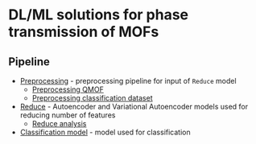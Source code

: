 # DL/ML solutions for phase transmission of MOFs

## Pipeline

- [Preprocessing](preprocessing/pteproc_model.py) - preprocessing pipeline for input of `Reduce` model
  - [Preprocessing QMOF](preprocessing/cleaning_qmof_data.ipynb)
  - [Preprocessing classification dataset](preprocessing/cleaning_qmof_data.ipynb)
- [Reduce](model/reduce_model.py) - Autoencoder and Variational Autoencoder models used for reducing number of features
  - [Reduce analysis](model/reduce_analysis.ipynb)
- [Classification model](model/classification_model.py) - model used for classification
